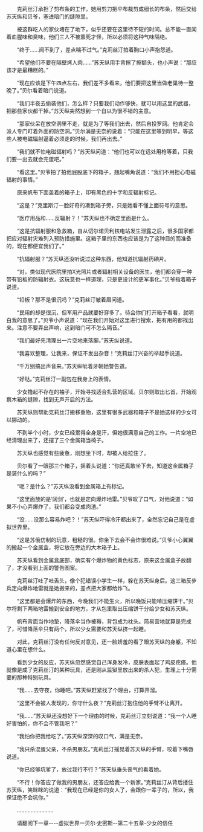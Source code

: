 <div class="read-content j_readContent" id="">
                <p>　　克莉丝汀承担了剪布条的工作，她用剪刀把伞布裁剪成细长的布条，然后交给苏天纵和贝爷，塞进暗门的缝隙里。<p>　　被这群吃人的家伙堵在了地下，似乎还要在这里待不短的时间。总不能一直闻着血腥味和臭味，他们三人不被熏死才怪，所以必须将这种气味隔绝。<p>　　“终于……闻不到了，差点喘不过气。”克莉丝汀拍着胸口小声抱怨道。<p>　　“希望他们不要在隔壁烤人肉……”苏天纵用手背擦了擦额头，也小声说：“那应该才是最糟糕的。”<p>　　“现在应该是下午四点左右，我们差不多看来，他们要把这里当做老巢待一整晚了。”贝尔看着暗门说道。<p>　　“我们半夜去偷袭他们，怎么样？只要我们动作够快，就可以用这里的武器，把那些家伙都干掉。”苏天纵突然想到一个自以为很不错的主意。<p>　　“那家伙呆在放空洞里不走，就是为了等我们出去，然后自投罗网。他肯定会派人专门盯着外面的防空洞。”贝尔满是无奈的说着：“只能在这里等到明早，等这些人被电磁辐射逼着必须走的时候，我们再出去。”<p>　　“我们就不怕电磁辐射吗？”苏天纵问道：“他们也可以在远处用枪等着，只我们要一出去就会完蛋吧。”<p>　　“看这里。”贝爷拍了拍他屁股底下的箱子，翘起嘴角说道：“我们不用担心电磁辐射的事情。”<p>　　原来帆布下面盖着的箱子上，印有黑色的十字和反辐射标记。<p>　　“这是？”克里斯汀一脸好奇的凑到箱子旁，只是她看不懂上面符号的意思。<p>　　“医疗用品和……反辐射？！”苏天纵也不确定里面是什么。<p>　　“这是抗辐射服和急救箱，自从切尔诺贝利核电站发生泄露之后，很多国家都把应对辐射灾难列入预防措施里。这箱子里的东西也应该是为了这种目的而准备的，现在都便宜我们了。”<p>　　“抗辐射服？”苏天纵还没听说过这种东西，他知道抗辐射药碘片。<p>　　“对，类似现代医院里拍X光照片或者辐射相关设备的医生，他们都会穿一种带有铅板的防辐射衣。这玩意也一样道理，只是更设计的更军事化。”贝爷指着箱子说道。<p>　　“铅板？那不是很沉吗？”克莉丝汀皱着眉问道。<p>　　“民用的却是很沉，但军用产品就要好穿多了。待会你们打开箱子看看，就明白我的意思了。”贝爷小声说道：“现在我们开始对这里进行搜索，把有用的都找出来。注意不要弄出声响，这到暗门可不怎么隔音。”<p>　　“我们最好先清理出一片空地来落脚。”苏天纵说道。<p>　　“我喜欢整理，让我来，保证不发出杂音！”克莉丝汀兴奋的举起手说道。<p>　　“千万别搞出声音来。”苏天纵呲着牙朝她警告道。<p>　　“好哒。”克莉丝汀一副包在我身上的表情。<p>　　少女撸起不存在的袖子，开始寻找适合扎营的区域。贝尔则取出匕首，开始观察木箱的缝隙，找到无声开启的方法。<p>　　苏天纵则帮助克莉丝汀搬移重物，这里有很多武器和箱子不是她这样的少女可以挪动的。<p>　　不到半个小时，少女已经累得全身是汗，但她很满意自己的工作。一片空地已经清理出来了，还摆了三个金属箱当椅子。<p>　　苏天纵也感觉有些疲惫，刚想坐下时，却被人给拉住了。<p>　　贝尔看了一眼那三个箱子，摇着头说道：“你还真敢坐下去，知道这金属箱子是装什么的吗？”<p>　　“呃？是什么？”苏天纵没看到金属箱上有标记。<p>　　“这里面放的是‘阔剑’，也就是定向爆炸地雷。”贝爷叹了口气，对他说道：“如果不小心弄爆炸了，我们都会变成肉渣。”<p>　　“没……没那么容易炸吧？！”苏天纵吓得冷汗都出来了，全然忘记自己是在虚拟世界里。<p>　　“这是苏俄仿制的玩意，粗糙的很。你坐下去会不会炸很难说。”贝爷小心翼翼的搬起一个金属盒，将它放在旁边的大木箱子上。<p>　　苏天纵看到金属盒底部，确实有个爆炸物的黄色标志，原来这金属盒子放翻了，才没看到上面的警告图案。<p>　　克莉丝汀吐了吐舌头，像个犯错误小学生一样，躲在苏天纵身后。这三箱反步兵定向爆炸地雷就是她搬来的，差点把大家都给炸飞。<p>　　“这里都是会爆炸的东西，今晚我们不能生火，所以晚饭只能啃压缩饼干。”贝尔将剩下两箱地雷搬到安全的地方，才从包里取出压缩饼干分给少女和苏天纵。<p>　　帆布背面当作地垫，降落伞当作被褥，背包成为枕头。简易营地就算是完成了，可惜降落伞只有两个，所以少女需要和苏天纵挤一起睡。<p>　　对此，克莉丝汀没有任何反对意见，还一脸娇羞的看了眼苏天纵的身躯，不知道心里在想什么。<p>　　看到少女的反应，苏天纵忽然感觉自己浑身发冷，皮肤表面起了鸡皮疙瘩。他就像是成了克莉丝汀的某种玩具，还是刚从监狱里放出来的杀人犯，生理上十分需要的那种特别玩具。<p>　　“我……去守夜，你睡吧。”苏天纵赶紧找了个理由，打算开溜。<p>　　“这里不会被人发现的，你守什么夜？”克莉丝汀抱住他的手臂不让离开。<p>　　“我……”苏天纵还没想好下一个理由的时候，克莉丝汀立刻说道：“我一个人睡好害怕的，你不会不管我吧？”<p>　　“我怕你把我给吃了。”苏天纵深深的叹口气，满是无奈。<p>　　“我只杀混蛋父亲，不杀男朋友。”克莉丝汀摇晃着苏天纵的手臂，咬着下嘴唇说道。<p>　　“你已经够坑爹了，放过我行不行？”苏天纵垂头丧气的看着她。<p>　　“不行！你答应了做我的男朋友，还答应给我一个新家。”克莉丝汀从背后搂住苏天纵，笑眯眯的说道：“我现在已经是你的女人了，会跟你一辈子的，所以，我保证绝不会坑你。”<p>　　……………………<p>　　请翻阅下一章----虚拟世界一贝尔·史密斯--第二十五章-少女的信任<p>　　<p> 
            </div>
